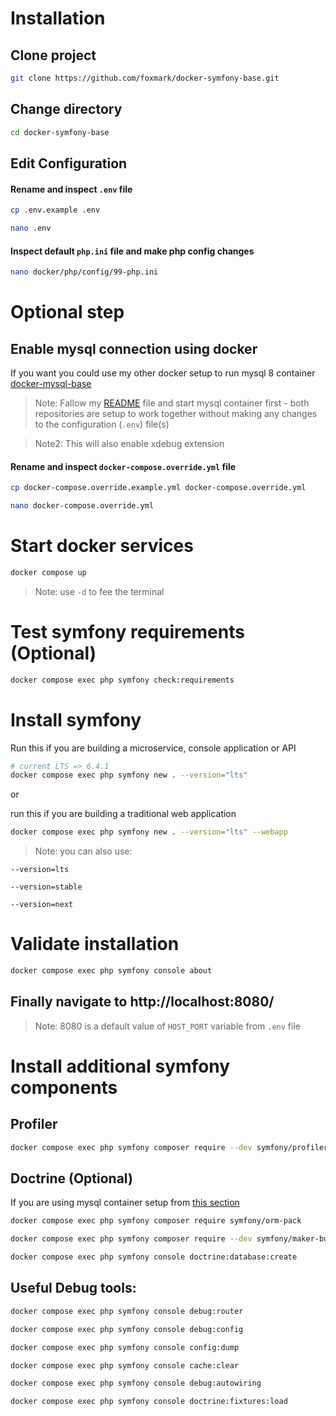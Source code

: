 # Installation

## Clone project

```sh 
git clone https://github.com/foxmark/docker-symfony-base.git
```

## Change directory

```sh
cd docker-symfony-base
```

## Edit Configuration

#### Rename and inspect ```.env``` file

```sh
cp .env.example .env
```

```sh
nano .env
```

#### Inspect default ```php.ini``` file and make php config changes

```sh
nano docker/php/config/99-php.ini
```

# Optional step
## Enable mysql connection using docker

If you want you could use my other docker setup to run mysql 8 container [docker-mysql-base](https://github.com/foxmark/docker-mysql-base)

> Note: Fallow my [README](https://github.com/foxmark/docker-mysql-base/blob/master/README.md) file and start mysql container first - both repositories are setup to work together without making any changes to the configuration (```.env```) file(s)

> Note2: This will also enable xdebug extension

#### Rename and inspect ```docker-compose.override.yml``` file

```sh
cp docker-compose.override.example.yml docker-compose.override.yml
```

```sh
nano docker-compose.override.yml
```


# Start docker services

```sh
docker compose up
```

> Note: use ```-d``` to fee the terminal

# Test symfony requirements (Optional)

```sh
docker compose exec php symfony check:requirements
```

# Install symfony

Run this if you are building a microservice, console application or API

```sh
# current LTS => 6.4.1
docker compose exec php symfony new . --version="lts"
```

or

run this if you are building a traditional web application

```sh
docker compose exec php symfony new . --version="lts" --webapp
```

> Note: you can also use:

```--version=lts``` 

```--version=stable```

```--version=next```

# Validate installation

```sh
docker compose exec php symfony console about
```

## Finally navigate to http://localhost:8080/ 

> Note: 8080 is a default value of ```HOST_PORT``` variable from ```.env``` file

# Install additional symfony components

## Profiler

```sh
docker compose exec php symfony composer require --dev symfony/profiler-pack
```

## Doctrine (Optional)

If you are using mysql container setup from [this section](#enable-mysql-connection-using-docker)

```sh
docker compose exec php symfony composer require symfony/orm-pack
```
```sh
docker compose exec php symfony composer require --dev symfony/maker-bundle
```

```sh
docker compose exec php symfony console doctrine:database:create
```

## Useful Debug tools:

```sh
docker compose exec php symfony console debug:router
```

```sh
docker compose exec php symfony console debug:config
```

```sh
docker compose exec php symfony console config:dump
```

```sh
docker compose exec php symfony console cache:clear
```

```sh
docker compose exec php symfony console debug:autowiring
```

```sh
docker compose exec php symfony console doctrine:fixtures:load
```